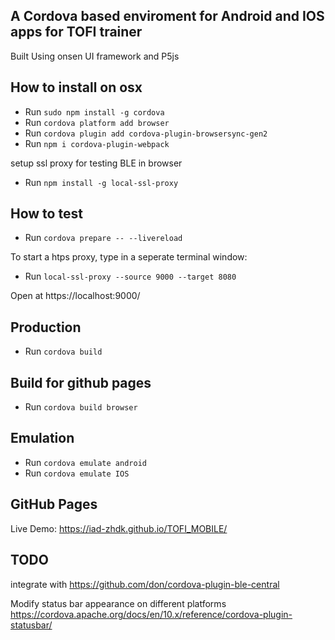 ## A Cordova based enviroment for Android and IOS apps for TOFI trainer 

Built Using onsen UI framework and P5js


## How to install on osx

* Run `sudo npm install -g cordova`
* Run `cordova platform add browser`
* Run `cordova plugin add cordova-plugin-browsersync-gen2`
* Run `npm i cordova-plugin-webpack`

setup ssl proxy for testing BLE in browser
* Run `npm install -g local-ssl-proxy`

## How to test

* Run `cordova prepare -- --livereload`

To start a htps proxy, type in a seperate terminal window:

* Run `local-ssl-proxy --source 9000 --target 8080`

Open at https://localhost:9000/

## Production

* Run `cordova build`

## Build for github pages

* Run `cordova build browser`

## Emulation 

* Run `cordova emulate android`
* Run `cordova emulate IOS`

## GitHub Pages
Live Demo: 
https://iad-zhdk.github.io/TOFI_MOBILE/

##  TODO

integrate with https://github.com/don/cordova-plugin-ble-central

Modify status bar appearance on different platforms
https://cordova.apache.org/docs/en/10.x/reference/cordova-plugin-statusbar/

